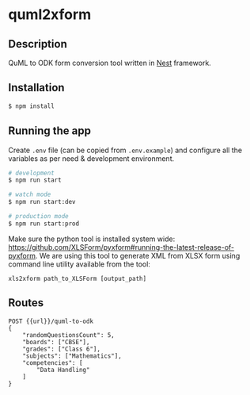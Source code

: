 # quml2xform

## Description

QuML to ODK form conversion tool written in [Nest](https://github.com/nestjs/nest) framework.

## Installation

```bash
$ npm install
```

## Running the app

Create `.env` file (can be copied from `.env.example`) and configure all the variables as per need & development environment.

```bash
# development
$ npm run start

# watch mode
$ npm run start:dev

# production mode
$ npm run start:prod
```

Make sure the python tool is installed system wide: https://github.com/XLSForm/pyxform#running-the-latest-release-of-pyxform. We are using this tool to generate XML from XLSX form using command line utility available from the tool:

```xls2xform path_to_XLSForm [output_path]```

## Routes
```
POST {{url}}/quml-to-odk
{
    "randomQuestionsCount": 5,
    "boards": ["CBSE"],
    "grades": ["Class 6"],
    "subjects": ["Mathematics"],
    "competencies": [
        "Data Handling"
    ]
}
```
